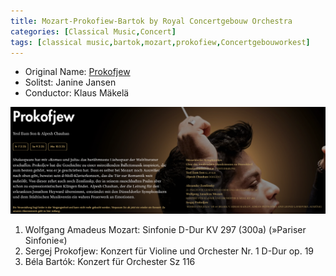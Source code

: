 ```yaml
---
title: Mozart-Prokofiew-Bartok by Royal Concertgebouw Orchestra
categories: [Classical Music,Concert]
tags: [classical music,bartok,mozart,prokofiew,Concertgebouworkest]
---
```


- Original Name: [Prokofjew](https://www.tonhalle.de/veranstaltung/sternzeichen/14256-prokofjew-6)
- Solitst: Janine Jansen
- Conductor: Klaus Mäkelä

![Prokofjew](prokofiew.png)

1. Wolfgang Amadeus Mozart: Sinfonie D-Dur KV 297 (300a) (»Pariser Sinfonie«)
2. Sergej Prokofjew: Konzert für Violine und Orchester Nr. 1 D-Dur op. 19
3. Béla Bartók: Konzert für Orchester Sz 116
